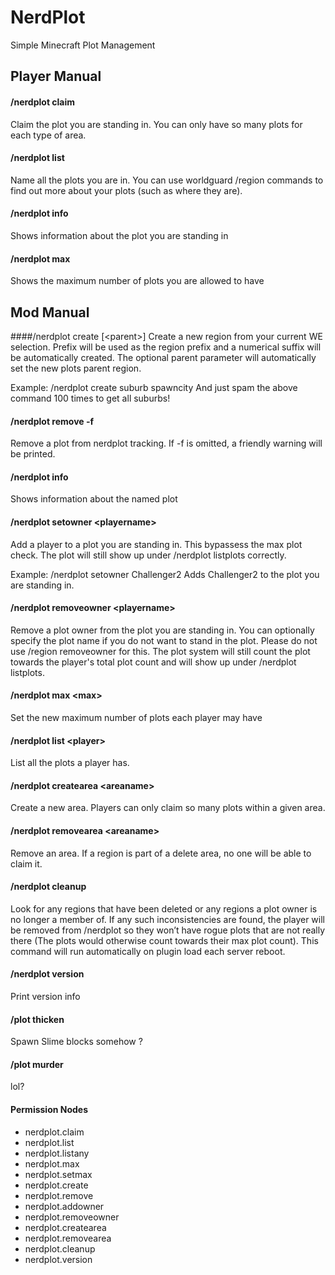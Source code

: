 NerdPlot
===========
Simple Minecraft Plot Management

Player Manual
-------------

#### /nerdplot claim
Claim the plot you are standing in. You can only have so many plots for each type of area.

#### /nerdplot list
Name all the plots you are in. You can use worldguard /region commands to find out more about your plots (such as where they are).

#### /nerdplot info
Shows information about the plot you are standing in

#### /nerdplot max
Shows the maximum number of plots you are allowed to have

Mod Manual
----------
####/nerdplot create <prefix> [\<parent\>]
Create a new region from your current WE selection. Prefix will be used as the region prefix and a numerical suffix will be automatically created. The optional parent parameter will automatically set the new plots parent region.

Example:
/nerdplot create suburb spawncity
And just spam the above command 100 times to get all suburbs!


#### /nerdplot remove -f <plot name>
Remove a plot from nerdplot tracking. If -f is omitted, a friendly warning will be printed.

#### /nerdplot info <plot name>
Shows information about the named plot

#### /nerdplot setowner \<playername\>
Add a player to a plot you are standing in. This bypassess the max plot check. The plot will still show up under /nerdplot listplots correctly.


Example:
/nerdplot setowner Challenger2
Adds Challenger2 to the plot you are standing in.

#### /nerdplot removeowner \<playername\>
Remove a plot owner from the plot you are standing in.
You can optionally specify the plot name if you do not want to stand in the plot.
Please do not use /region removeowner for this. The plot system will still count the plot towards the player's total plot count and will show up under /nerdplot listplots.

#### /nerdplot max \<max\>
Set the new maximum number of plots each player may have

#### /nerdplot list \<player\>
List all the plots a player has.

#### /nerdplot createarea \<areaname\>
Create a new area. Players can only claim so many plots within a given area.

#### /nerdplot removearea \<areaname\>
Remove an area. If a region is part of a delete area, no one will be able to claim it.

#### /nerdplot cleanup
Look for any regions that have been deleted or any regions a plot owner is no longer a member of. If any such inconsistencies are found, the player will be removed from /nerdplot so they won’t have rogue plots that are not really there (The plots would otherwise count towards their max plot count).
This command will run automatically on plugin load each server reboot.

#### /nerdplot version
Print version info

#### /plot thicken
Spawn Slime blocks somehow ?

#### /plot murder
lol?


#### Permission Nodes
* nerdplot.claim
* nerdplot.list
* nerdplot.listany
* nerdplot.max
* nerdplot.setmax
* nerdplot.create
* nerdplot.remove
* nerdplot.addowner
* nerdplot.removeowner
* nerdplot.createarea
* nerdplot.removearea
* nerdplot.cleanup
* nerdplot.version

